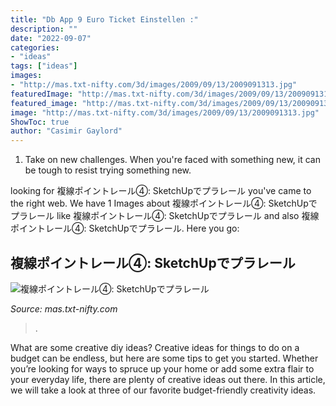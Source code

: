 ```yaml
---
title: "Db App 9 Euro Ticket Einstellen :"
description: ""
date: "2022-09-07"
categories:
- "ideas"
tags: ["ideas"]
images:
- "http://mas.txt-nifty.com/3d/images/2009/09/13/2009091313.jpg"
featuredImage: "http://mas.txt-nifty.com/3d/images/2009/09/13/2009091313.jpg"
featured_image: "http://mas.txt-nifty.com/3d/images/2009/09/13/2009091313.jpg"
image: "http://mas.txt-nifty.com/3d/images/2009/09/13/2009091313.jpg"
ShowToc: true
author: "Casimir Gaylord"
---
```



1) Take on new challenges. When you're faced with something new, it can be tough to resist trying something new.

	

		
looking for 複線ポイントレール④: SketchUpでプラレール you've came to the right web. We have 1 Images about 複線ポイントレール④: SketchUpでプラレール like 複線ポイントレール④: SketchUpでプラレール and also 複線ポイントレール④: SketchUpでプラレール. Here you go:
		
    
## 複線ポイントレール④: SketchUpでプラレール

<img loading=lazy src="http://mas.txt-nifty.com/3d/images/2009/09/13/2009091313.jpg" onerror="this.onerror=null;this.src='https://tse2.mm.bing.net/th?id=OIP.AjcUavp_JJV0iMEnPqbOAAHaEK&amp;pid=15.1';" alt="複線ポイントレール④: SketchUpでプラレール">

_Source: mas.txt-nifty.com_

>. 

	

What are some creative diy ideas?
Creative ideas for things to do on a budget can be endless, but here are some tips to get you started. Whether you’re looking for ways to spruce up your home or add some extra flair to your everyday life, there are plenty of creative ideas out there. In this article, we will take a look at three of our favorite budget-friendly creativity ideas.


